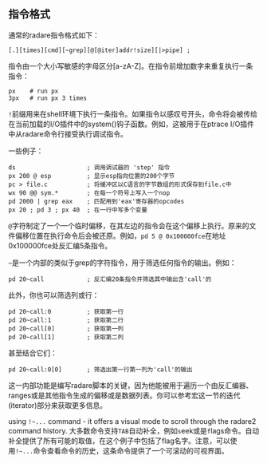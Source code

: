 ## 指令格式

通常的radare指令格式如下：

    [.][times][cmd][~grep][@[@iter]addr!size][|>pipe] ;

指令由一个大小写敏感的字母区分[a-zA-Z]。在指令前增加数字来重复执行一条指令：

    px    # run px
    3px   # run px 3 times

`!`前缀用来在shell环境下执行一条指令。如果指令以感叹号开头，命令将会被传给在当前加载的I/O插件中的system()钩子函数。例如，这被用于在ptrace I/O插件中从radare命令行接受执行调试指令。

一些例子：

    ds                    ; 调用调试器的 'step' 指令
    px 200 @ esp          ; 显示esp指向位置的200个字节
    pc > file.c           ; 将缓冲区以C语言的字节数组的形式保存到file.c中
    wx 90 @@ sym.*        ; 在每一个符号上写入一个nop
    pd 2000 | grep eax    ; 匹配用到'eax'寄存器的opcodes
    px 20 ; pd 3 ; px 40  ; 在一行中写多个变量

`@`字符制定了一个一个临时偏移，在其左边的指令会在这个偏移上执行。原来的文件偏移位置在执行命令后会被还原。例如，`pd 5 @ 0x100000fce`在地址0x100000fce处反汇编5条指令。

`~`是一个内部的类似于grep的字符指令，用于筛选任何指令的输出。例如：

    pd 20~call            ; 反汇编20条指令并筛选其中输出含'call'的

此外，你也可以筛选列或行：

    pd 20~call:0          ; 获取第一行
    pd 20~call:1          ; 获取第二行
    pd 20~call[0]         ; 获取第一列
    pd 20~call[1]         ; 获取第二列

甚至结合它们：

    pd 20~call:0[0]       ; 筛选出第一行第一列为'call'的输出

这一内部功能是编写radare脚本的关键，因为他能被用于遍历一个由反汇编器、ranges或是其他指令生成的偏移或是数据列表。你可以参考宏这一节的迭代(iterator)部分来获取更多信息。

using `!~...` command - it offers a visual mode to scroll through the radare2 command history.
大多数命令支持`TAB`自动补全，例如`s`eek或是`f`lags命令。自动补全提供了所有可能的取值，在这个例子中包括了flag名字。注意，可以使用`!~...`命令查看命令的历史，这条命令提供了一个可滚动的可视界面。
